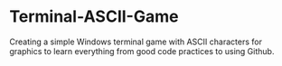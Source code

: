 # Terminal-ASCII-Game
Creating a simple Windows terminal game with ASCII characters for graphics to learn everything from good code practices to using Github.
